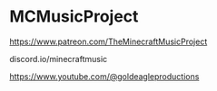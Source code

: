 # MCMusicProject

https://www.patreon.com/TheMinecraftMusicProject

discord.io/minecraftmusic

https://www.youtube.com/@goldeagleproductions
